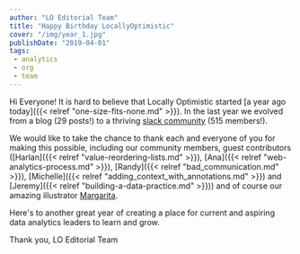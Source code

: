 ```yaml
---
author: "LO Editorial Team"
title: "Happy Birthday LocallyOptimistic"
cover: "/img/year_1.jpg"
publishDate: "2019-04-01"
tags: 
 - analytics
 - org
 - team
---
```


Hi Everyone! It is hard to believe that Locally Optimistic started [a year ago today]({{< relref "one-size-fits-none.md" >}}). In the last year we evolved from a blog (29 posts!) to a thriving [slack community](https://www.locallyoptimistic.com/community/) (515 members!).

We would like to take the chance to thank each and everyone of you for making this possible, including our community members, guest contributors ([Harlan]({{< relref "value-reordering-lists.md" >}}), [Ana]({{< relref "web-analytics-process.md" >}}), [Randy]({{< relref "bad_communication.md" >}}), [Michelle]({{< relref "adding_context_with_annotations.md" >}}) and [Jeremy]({{< relref "building-a-data-practice.md" >}})) and of course our amazing illustrator [Margarita]("https://www.mfomenko.com/").

Here's to another great year of creating a place for current and aspiring data analytics leaders to learn and grow.

Thank you,
LO Editorial Team